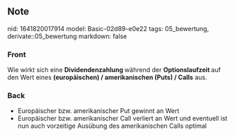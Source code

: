 ## Note
nid: 1641820017914
model: Basic-02d89-e0e22
tags: 05_bewertung, derivate::05_bewertung
markdown: false

### Front
Wie wirkt sich eine <b>Dividendenzahlung </b>während der <b>Optionslaufzeit </b>auf den Wert eines <b>(europäischen) / amerikanischen (Puts) / Calls</b> aus.

### Back
<ul><li>Europäischer bzw. amerikanischer Put gewinnt an Wert </li><li>Europäischer bzw. amerikanischer Call verliert an Wert und eventuell ist nun auch vorzeitige Ausübung des amerikanischen Calls optimal</li></ul>

